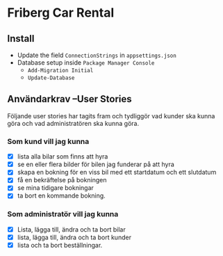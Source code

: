﻿# Friberg Car Rental

## Install
- Update the field ``ConnectionStrings`` in ``appsettings.json``
- Database setup inside ``Package Manager Console``
	- ``Add-Migration Initial``
	- ``Update-Database``

## Användarkrav –User Stories
Följande user stories har tagits fram och tydliggör vad kunder ska kunna göra 
och vad administratören ska kunna göra.

### Som kund vill jag kunna
- [x] lista alla bilar som finns att hyra
- [x] se en eller flera bilder för bilen jag funderar på att hyra
- [x] skapa en bokning för en viss bil med ett startdatum och ett slutdatum
- [x] få en bekräftelse på bokningen
- [x] se mina tidigare bokningar
- [x] ta bort en kommande bokning.

### Som administratör vill jag kunna
- [x] Lista, lägga till, ändra och ta bort bilar
- [x] lista, lägga till, ändra och ta bort kunder
- [x] lista och ta bort beställningar.